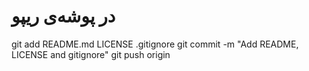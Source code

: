 # در پوشه‌ی ریپو
git add README.md LICENSE .gitignore
git commit -m "Add README, LICENSE and gitignore"
git push origin

